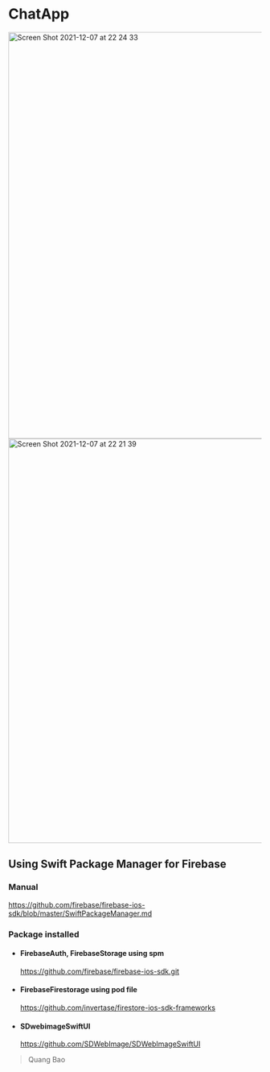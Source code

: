 # ChatApp
<img width="807" alt="Screen Shot 2021-12-07 at 22 24 33" src="https://user-images.githubusercontent.com/66858640/145057223-32bf3f2c-001e-49d5-9ad9-660423e9050b.png">

<img width="803" alt="Screen Shot 2021-12-07 at 22 21 39" src="https://user-images.githubusercontent.com/66858640/145056929-cb7bf613-e27d-4216-9202-c1cf1ecb6334.png">




## Using Swift Package Manager for Firebase
### Manual 
https://github.com/firebase/firebase-ios-sdk/blob/master/SwiftPackageManager.md
### Package installed
  - #### FirebaseAuth, FirebaseStorage using spm 
    https://github.com/firebase/firebase-ios-sdk.git
  - #### FirebaseFirestorage using pod file
    https://github.com/invertase/firestore-ios-sdk-frameworks
  - #### SDwebimageSwiftUI
    https://github.com/SDWebImage/SDWebImageSwiftUI

>Quang Bao
